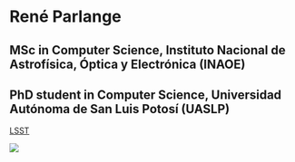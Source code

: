 # René Parlange

## MSc in Computer Science, Instituto Nacional de Astrofísica, Óptica y Electrónica (INAOE)

## PhD student in Computer Science, Universidad Autónoma de San Luis Potosí (UASLP)

[LSST](https://www.lsst.org/ "Large Synoptic Survey Telescope")

<img src="https://github-readme-stats.vercel.app/api?username=parlange&show_icons=true"/>

